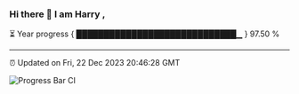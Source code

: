 ### Hi there 👋 I am Harry , 

⏳ Year progress { █████████████████████████████▁ } 97.50 %

---

⏰ Updated on Fri, 22 Dec 2023 20:46:28 GMT

![Progress Bar CI](https://github.com/duykhang68/duykhang68/workflows/Progress%20Bar%20CI/badge.svg)
